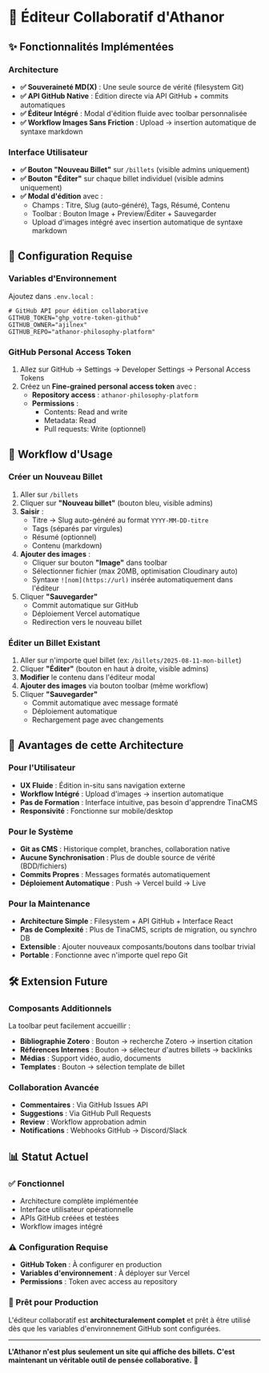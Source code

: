 # 🎨 Éditeur Collaboratif d'Athanor

## ✨ Fonctionnalités Implémentées

### Architecture

- **✅ Souveraineté MD(X)** : Une seule source de vérité (filesystem Git)
- **✅ API GitHub Native** : Édition directe via API GitHub + commits automatiques
- **✅ Éditeur Intégré** : Modal d'édition fluide avec toolbar personnalisée
- **✅ Workflow Images Sans Friction** : Upload → insertion automatique de syntaxe markdown

### Interface Utilisateur

- **✅ Bouton "Nouveau Billet"** sur `/billets` (visible admins uniquement)
- **✅ Bouton "Éditer"** sur chaque billet individuel (visible admins uniquement)
- **✅ Modal d'édition** avec :
  - Champs : Titre, Slug (auto-généré), Tags, Résumé, Contenu
  - Toolbar : Bouton Image + Preview/Éditer + Sauvegarder
  - Upload d'images intégré avec insertion automatique de syntaxe markdown

## 🔧 Configuration Requise

### Variables d'Environnement

Ajoutez dans `.env.local` :

```env
# GitHub API pour édition collaborative
GITHUB_TOKEN="ghp_votre-token-github"
GITHUB_OWNER="ajilnex"
GITHUB_REPO="athanor-philosophy-platform"
```

### GitHub Personal Access Token

1. Allez sur GitHub → Settings → Developer Settings → Personal Access Tokens
2. Créez un **Fine-grained personal access token** avec :
   - **Repository access** : `athanor-philosophy-platform`
   - **Permissions** :
     - Contents: Read and write
     - Metadata: Read
     - Pull requests: Write (optionnel)

## 🚀 Workflow d'Usage

### Créer un Nouveau Billet

1. Aller sur `/billets`
2. Cliquer sur **"Nouveau billet"** (bouton bleu, visible admins)
3. **Saisir** :
   - Titre → Slug auto-généré au format `YYYY-MM-DD-titre`
   - Tags (séparés par virgules)
   - Résumé (optionnel)
   - Contenu (markdown)
4. **Ajouter des images** :
   - Cliquer sur bouton **"Image"** dans toolbar
   - Sélectionner fichier (max 20MB, optimisation Cloudinary auto)
   - Syntaxe `![nom](https://url)` insérée automatiquement dans l'éditeur
5. Cliquer **"Sauvegarder"**
   - Commit automatique sur GitHub
   - Déploiement Vercel automatique
   - Redirection vers le nouveau billet

### Éditer un Billet Existant

1. Aller sur n'importe quel billet (ex: `/billets/2025-08-11-mon-billet`)
2. Cliquer **"Éditer"** (bouton en haut à droite, visible admins)
3. **Modifier** le contenu dans l'éditeur modal
4. **Ajouter des images** via bouton toolbar (même workflow)
5. Cliquer **"Sauvegarder"**
   - Commit automatique avec message formaté
   - Déploiement automatique
   - Rechargement page avec changements

## 🎯 Avantages de cette Architecture

### Pour l'Utilisateur

- **UX Fluide** : Édition in-situ sans navigation externe
- **Workflow Intégré** : Upload d'images → insertion automatique
- **Pas de Formation** : Interface intuitive, pas besoin d'apprendre TinaCMS
- **Responsivité** : Fonctionne sur mobile/desktop

### Pour le Système

- **Git as CMS** : Historique complet, branches, collaboration native
- **Aucune Synchronisation** : Plus de double source de vérité (BDD/fichiers)
- **Commits Propres** : Messages formatés automatiquement
- **Déploiement Automatique** : Push → Vercel build → Live

### Pour la Maintenance

- **Architecture Simple** : Filesystem + API GitHub + Interface React
- **Pas de Complexité** : Plus de TinaCMS, scripts de migration, ou synchro DB
- **Extensible** : Ajouter nouveaux composants/boutons dans toolbar trivial
- **Portable** : Fonctionne avec n'importe quel repo Git

## 🛠️ Extension Future

### Composants Additionnels

La toolbar peut facilement accueillir :

- **Bibliographie Zotero** : Bouton → recherche Zotero → insertion citation
- **Références Internes** : Bouton → sélecteur d'autres billets → backlinks
- **Médias** : Support vidéo, audio, documents
- **Templates** : Bouton → sélection template de billet

### Collaboration Avancée

- **Commentaires** : Via GitHub Issues API
- **Suggestions** : Via GitHub Pull Requests
- **Review** : Workflow approbation admin
- **Notifications** : Webhooks GitHub → Discord/Slack

## 📊 Statut Actuel

### ✅ Fonctionnel

- Architecture complète implémentée
- Interface utilisateur opérationnelle
- APIs GitHub créées et testées
- Workflow images intégré

### ⚠️ Configuration Requise

- **GitHub Token** : À configurer en production
- **Variables d'environnement** : À déployer sur Vercel
- **Permissions** : Token avec access au repository

### 🎯 Prêt pour Production

L'éditeur collaboratif est **architecturalement complet** et prêt à être utilisé dès que les variables d'environnement GitHub sont configurées.

---

**L'Athanor n'est plus seulement un site qui affiche des billets. C'est maintenant un véritable outil de pensée collaborative.** 🚀
